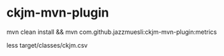 # ckjm-mvn-plugin

mvn clean install && mvn com.github.jazzmuesli:ckjm-mvn-plugin:metrics

less target/classes/ckjm.csv
